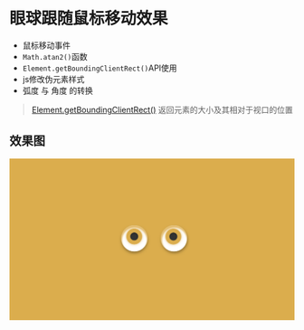 # 眼球跟随鼠标移动效果


* 鼠标移动事件
* `Math.atan2()`函数
* `Element.getBoundingClientRect()`API使用
* js修改伪元素样式
* 弧度 与 角度 的转换

> [Element.getBoundingClientRect()](https://developer.mozilla.org/zh-CN/docs/Web/API/Element/getBoundingClientRect) 返回元素的大小及其相对于视口的位置


## 效果图
![眼球跟随鼠标移动效果](./demo.jpg)